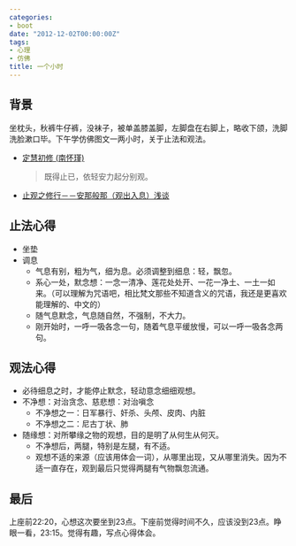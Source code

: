 ```yaml
---
categories:
- boot
date: "2012-12-02T00:00:00Z"
tags:
- 心理
- 仿佛
title: 一个小时
---
```


## 背景
坐枕头，秋裤牛仔裤，没袜子，被单盖膝盖脚，左脚盘在右脚上，略收下颌，洗脚洗脸漱口毕。下午学仿佛图文一两小时，关于止法和观法。

  * [定慧初修 (南怀瑾)][1]
    > 既得止已，依轻安力起分别观。
  * [止观之修行－－安那般那（观出入息）浅谈][2]

## 止法心得
 * 坐垫
 * 调息
     * 气息有别，粗为气，细为息。必须调整到细息：轻，飘忽。
     * 系心一处，默念想：一念一清净、莲花处处开、一花一净土、一土一如来。（可以理解为咒语吧，相比梵文那些不知道含义的咒语，我还是更喜欢能理解的、中文的）
     * 随气息默念，气息随自然，不强制，不大力。
     * 刚开始时，一呼一吸各念一句，随着气息平缓放慢，可以一呼一吸各念两句。
 
## 观法心得
 * 必待细息之时，才能停止默念，轻动意念细细观想。
 * 不净想：对治贪念、慈悲想：对治嗔念
   * 不净想之一：日军暴行、奸杀、头颅、皮肉、内脏
   * 不净想之二：尼古丁状、肺
 * 随缘想：对所攀缘之物的观想，目的是明了从何生从何灭。
   * 不净想后，两腿，特别是左腿，有不适。
   * 观想不适的来源（应该用体会一词），从哪里出现，又从哪里消失。因为不适一直存在，观到最后只觉得两腿有气物飘忽流通。

## 最后
上座前22:20，心想这次要坐到23点。下座前觉得时间不久，应该没到23点。睁眼一看，23:15。觉得有趣，写点心得体会。

[1]: http://www.quanxue.cn/ct_nanhuaijin/DingHuiIndex.html
[2]: http://www.hhfg.org/xxsz/f122.html
